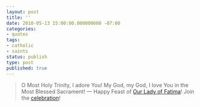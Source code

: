 ```yaml
---
layout: post
title: ''
date: 2010-05-13 15:00:00.000000000 -07:00
categories:
- quotes
tags:
- catholic
- saints
status: publish
type: post
published: true
---
```

> O Most Holy Trinity, I adore You! My God, my God, I love You in the Most Blessed Sacrament!
&mdash; Happy Feast of [Our Lady of Fatima](http://michael.f1337.us/post/594299607/happy-feast-of-our-lady-of-fatima)! Join the [celebration](http://michael.f1337.us/post/594099521/the-seven-fatima-prayers)!
